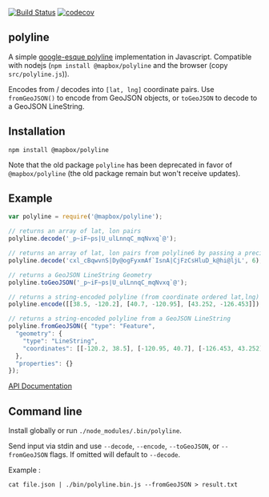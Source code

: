 [![Build Status](https://app.travis-ci.com/mapbox/polyline.svg?branch=master)](https://app.travis-ci.com/mapbox/polyline) [![codecov](https://codecov.io/gh/mapbox/polyline/branch/master/graph/badge.svg)](https://codecov.io/gh/mapbox/polyline)

polyline
---

A simple [google-esque polyline](https://developers.google.com/maps/documentation/utilities/polylinealgorithm)
implementation in Javascript. Compatible with nodejs (`npm install @mapbox/polyline` and the browser (copy `src/polyline.js`)).

Encodes from / decodes into `[lat, lng]` coordinate pairs. Use `fromGeoJSON()` to encode from GeoJSON objects, or `toGeoJSON` to
decode to a GeoJSON LineString.

## Installation

    npm install @mapbox/polyline
    
Note that the old package `polyline` has been deprecated in favor of `@mapbox/polyline` (the old package remain but won't receive updates).

## Example

```js
var polyline = require('@mapbox/polyline');

// returns an array of lat, lon pairs
polyline.decode('_p~iF~ps|U_ulLnnqC_mqNvxq`@');

// returns an array of lat, lon pairs from polyline6 by passing a precision parameter
polyline.decode('cxl_cBqwvnS|Dy@ogFyxmAf`IsnA|CjFzCsHluD_k@hi@ljL', 6);

// returns a GeoJSON LineString Geometry
polyline.toGeoJSON('_p~iF~ps|U_ulLnnqC_mqNvxq`@');

// returns a string-encoded polyline (from coordinate ordered lat,lng)
polyline.encode([[38.5, -120.2], [40.7, -120.95], [43.252, -126.453]]);

// returns a string-encoded polyline from a GeoJSON LineString
polyline.fromGeoJSON({ "type": "Feature",
  "geometry": {
    "type": "LineString",
    "coordinates": [[-120.2, 38.5], [-120.95, 40.7], [-126.453, 43.252]]
  },
  "properties": {}
});

```

[API Documentation](https://github.com/mapbox/polyline/blob/master/API.md)

## Command line

Install globally or run `./node_modules/.bin/polyline`.

Send input via stdin and use `--decode`, `--encode`, `--toGeoJSON`, or `--fromGeoJSON` flags. If omitted will default to `--decode`.

Example :

```
cat file.json | ./bin/polyline.bin.js --fromGeoJSON > result.txt
```
